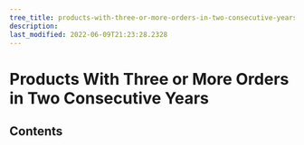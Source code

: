 ```yaml
---
tree_title: products-with-three-or-more-orders-in-two-consecutive-years
description: 
last_modified: 2022-06-09T21:23:28.2328
---
```


# Products With Three or More Orders in Two Consecutive Years

## Contents
